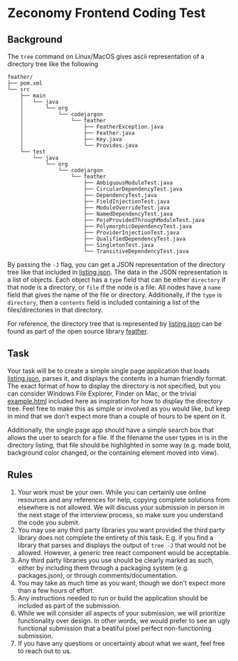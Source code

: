 # Zeconomy Frontend Coding Test

## Background

The `tree` command on Linux/MacOS gives ascii representation of a directory
tree like the following


    feather/
    ├── pom.xml
    └── src
        ├── main
        │   └── java
        │       └── org
        │           └── codejargon
        │               └── feather
        │                   ├── FeatherException.java
        │                   ├── Feather.java
        │                   ├── Key.java
        │                   └── Provides.java
        └── test
            └── java
                └── org
                    └── codejargon
                        └── feather
                            ├── AmbiguousModuleTest.java
                            ├── CircularDependencyTest.java
                            ├── DependencyTest.java
                            ├── FieldInjectionTest.java
                            ├── ModuleOverrideTest.java
                            ├── NamedDependencyTest.java
                            ├── PojoProvidedThroughModuleTest.java
                            ├── PolymorphicDependencyTest.java
                            ├── ProviderInjectionTest.java
                            ├── QualifiedDependencyTest.java
                            ├── SingletonTest.java
                            └── TransitiveDependencyTest.java


By passing the `-J` flag, you can get a JSON representation of the directory
tree like that included in [listing.json](./listing.json).  The data in the
JSON representation is a list of objects.  Each object has a `type` field that
can be either `directory` if that node is a directory, or `file` if the node is
a file.  All nodes have a `name` field that gives the name of the file or
directory.  Additionally, if the `type` is `directory`, then a `contents` field
is included containing a list of the files/directories in that directory.

For reference, the directory tree that is represented by
[listing.json](./listing.json) can be found as part of the open source library
[feather](https://github.com/zsoltherpai/feather/tree/master/feather).

## Task

Your task will be to create a simple single page application that loads
[listing.json](./listing.json), parses it, and displays the contents in a human
friendly format.  The exact format of how to display the directory is not
specified, but you can consider Windows File Explorer, Finder on Mac, or the
trivial [example.html](./example.html) included here as inspiration for how to
display the directory tree.  Feel free to make this as simple or involved as
you would like, but keep in mind that we don't expect more than a couple of
hours to be spent on it.

Additionally, the single page app should have a simple search box that allows
the user to search for a file.  If the filename the user types in is in the
directory listing, that file should be highlighted in some way (e.g. made bold,
background color changed, or the containing element moved into view).

## Rules

1. Your work must be your own.  While you can certainly use online resources
   and any references for help, copying complete solutions from elsewhere is
   not allowed. We will discuss your submission in person in the next stage of
   the interview process, so make sure you understand the code you submit.
2. You may use any third party libraries you want provided the third party
   library does not complete the entirety of this task.  E.g. if you find a
   library that parses and displays the output of `tree -J` that would not be
   allowed.  However, a generic tree react component would be acceptable.
3. Any third party libraries you use should be clearly marked as such, either
   by including them through a packaging system (e.g. packages.json), or
   through comments/documentation.
4. You may take as much time as you want, though we don't expect more than a
   few hours of effort.
5. Any instructions needed to run or build the application should be included
   as part of the submission.
6. While we will consider all aspects of your submission, we will prioritize
   functionality over design.  In other words, we would prefer to see an ugly
   functional submission that a beatiful pixel perfect non-functioning
   submission.
7. If you have any questions or uncertainty about what we want, feel free to
   reach out to us.
